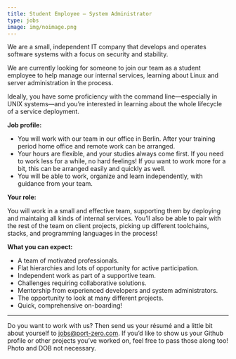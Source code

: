 ```yaml
---
title: Student Employee — System Administrator
type: jobs
image: img/noimage.png
---
```


We are a small, independent IT company that develops and operates software systems with a focus on security and stability.

We are currently looking for someone to join our team as a student employee to
help manage our internal services, learning about Linux and server
administration in the process.

Ideally, you have some proficiency with the command line—especially in UNIX
systems—and you’re interested in learning about the whole lifecycle of a
service deployment.

**Job profile:**

* You will work with our team in our office in Berlin. After your training period home office and remote work can be arranged.
* Your hours are flexible, and your studies always come first. If you need to work less for a while, no hard feelings! If you want to work more for a bit, this can be arranged easily and quickly as well.
* You will be able to work, organize and learn independently, with guidance from your team.

**Your role:**

You will work in a small and effective team, supporting them by deploying and maintaing all kinds of internal services. You’ll also be able to pair with the
rest of the team on client projects, picking up different toolchains, stacks,
and programming languages in the process!

**What you can expect:**

* A team of motivated professionals.
* Flat hierarchies and lots of opportunity for active participation.
* Independent work as part of a supportive team.
* Challenges requiring collaborative solutions.
* Mentorship from experienced developers and system administrators.
* The opportunity to look at many different projects.
* Quick, comprehensive on-boarding!

---

Do you want to work with us? Then send us your résumé and a little bit about yourself to jobs@port-zero.com. If you’d like to show us your Github profile or other projects you’ve worked on, feel free to pass those along too! Photo and DOB not necessary.
